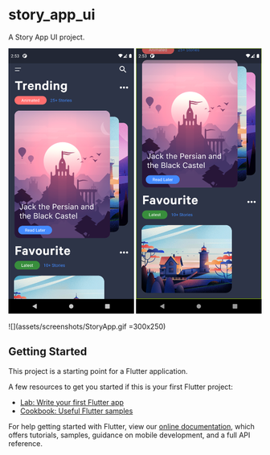 # story_app_ui

A Story App UI project.

<img src='assets/screenshots/Screenshot_1604858013.png' heigth='300' width='250'> <img src='assets/screenshots/Screenshot_1604858016.png' heigth='300' width='250'>

![](assets/screenshots/StoryApp.gif =300x250)

## Getting Started

This project is a starting point for a Flutter application.

A few resources to get you started if this is your first Flutter project:

- [Lab: Write your first Flutter app](https://flutter.dev/docs/get-started/codelab)
- [Cookbook: Useful Flutter samples](https://flutter.dev/docs/cookbook)

For help getting started with Flutter, view our
[online documentation](https://flutter.dev/docs), which offers tutorials,
samples, guidance on mobile development, and a full API reference.
